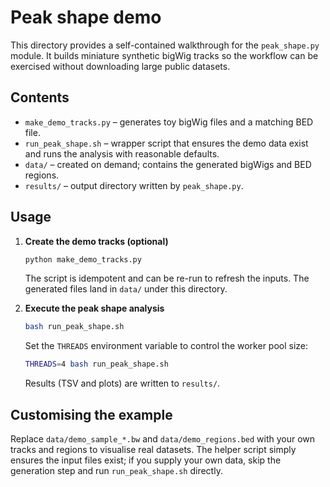 # Peak shape demo

This directory provides a self-contained walkthrough for the
`peak_shape.py` module.  It builds miniature synthetic bigWig tracks so the
workflow can be exercised without downloading large public datasets.

## Contents

- `make_demo_tracks.py` – generates toy bigWig files and a matching BED file.
- `run_peak_shape.sh` – wrapper script that ensures the demo data exist and runs
  the analysis with reasonable defaults.
- `data/` – created on demand; contains the generated bigWigs and BED regions.
- `results/` – output directory written by `peak_shape.py`.

## Usage

1. **Create the demo tracks (optional)**

   ```bash
   python make_demo_tracks.py
   ```

   The script is idempotent and can be re-run to refresh the inputs.  The
generated files land in `data/` under this directory.

2. **Execute the peak shape analysis**

   ```bash
   bash run_peak_shape.sh
   ```

   Set the `THREADS` environment variable to control the worker pool size:

   ```bash
   THREADS=4 bash run_peak_shape.sh
   ```

   Results (TSV and plots) are written to `results/`.

## Customising the example

Replace `data/demo_sample_*.bw` and `data/demo_regions.bed` with your own tracks
and regions to visualise real datasets.  The helper script simply ensures the
input files exist; if you supply your own data, skip the generation step and run
`run_peak_shape.sh` directly.
